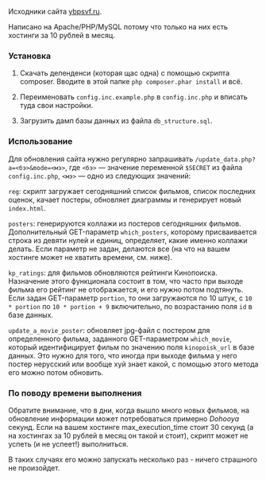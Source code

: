 Исходники сайта [ybpsvf.ru](http://ybpsvf.ru/).

Написано на Apache/PHP/MySQL потому что только на них есть хостинги за 10 рублей в месяц.

### Установка

1. Скачать депенденси (которая щас одна) с помощью скрипта composer. Вводите в этой папке `php composer.phar install` и всё.

2. Переименовать `config.inc.example.php` в `config.inc.php` и вписать туда свои настройки.

3. Загрузить дамп базы данных из файла `db_structure.sql`.

### Использование

Для обновления сайта нужно регулярно запрашивать `/update_data.php?a=<бэ>&mode=<мэ>`, где `<бэ>` — значение переменной `$SECRET` из файла `config.inc.php`, `<мэ>` — одно из следующих значений:

`reg`: скрипт загружает сегодняшний список фильмов, список последних оценок, качает постеры, обновляет диаграммы и генерирует новый `index.html`.

`posters`: генерируются коллажи из постеров сегодняшних фильмов. Дополнительный GET-параметр `which_posters`, которому присваивается строка из девяти нулей и единиц, определяет, какие именно коллажи делать. Если параметр не задан, делаются все (на что на вашем хостинге может не хватить времени, см. ниже).

`kp_ratings`: для фильмов обновляются рейтинги Кинопоиска. Назначение этого функционала состоит в том, что часто при выходе фильма его рейтинг не отображается, и его нужно потом подтянуть. Если задан GET-параметр `portion`, то они загружаются по 10 штук, с `10 * portion` по `10 * portion + 9` включительно, по возрастанию поля `id` в базе данных.

`update_a_movie_poster`: обновляет jpg-файл с постером для определенного фильма, заданного GET-параметром `which_movie`, который идентифицирует фильм по значению поля `kinopoisk_url` в базе данных. Это нужно для того, что иногда при выходе фильма у него постер нерусский или вообще хуй знает какой, с помощью этого метода его можно потом обновить.

### По поводу времени выполнения

Обратите внимание, что в дни, когда вышло много новых фильмов, на обновление информации может потребоваться примерно $Dohooya$ секунд. Если на вашем хостинге max_execution_time стоит 30 секунд (а на хостингах за 10 рублей в месяц он такой и стоит), скрипт может не успеть (и не успеет!) выполниться.

В таких случаях его можно запускать несколько раз - ничего страшного не произойдет.

